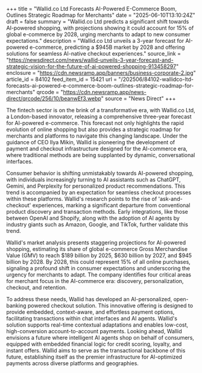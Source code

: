 +++
title = "Wallid.co Ltd Forecasts AI-Powered E-Commerce Boom, Outlines Strategic Roadmap for Merchants"
date = "2025-06-10T13:10:24Z"
draft = false
summary = "Wallid.co Ltd predicts a significant shift towards AI-powered shopping, with projections showing it could account for 15% of global e-commerce by 2028, urging merchants to adapt to new consumer expectations."
description = "Wallid.co Ltd unveils a 3-year forecast for AI-powered e-commerce, predicting a $945B market by 2028 and offering solutions for seamless AI-native checkout experiences."
source_link = "https://newsdirect.com/news/wallid-unveils-3-year-forecast-and-strategic-vision-for-the-future-of-ai-powered-shopping-913458297"
enclosure = "https://cdn.newsramp.app/banners/business-corporate-2.jpg"
article_id = 84102
feed_item_id = 15421
url = "/202506/84102-wallidco-ltd-forecasts-ai-powered-e-commerce-boom-outlines-strategic-roadmap-for-merchants"
qrcode = "https://cdn.newsramp.app/news-direct/qrcode/256/10/beanwEf3.webp"
source = "News Direct"
+++

<p>The fintech sector is on the brink of a transformative era, with Wallid.co Ltd, a London-based innovator, releasing a comprehensive three-year forecast for AI-powered e-commerce. This forecast not only highlights the rapid evolution of online shopping but also provides a strategic roadmap for merchants and platforms to navigate this changing landscape. Under the guidance of CEO Ilya Mikin, Wallid is pioneering the development of payment and checkout infrastructure designed for the AI-commerce era, where traditional methods are being supplanted by dynamic, conversational interfaces.</p><p>Consumer behavior is shifting unmistakably towards AI-powered shopping, with individuals increasingly turning to AI assistants such as ChatGPT, Gemini, and Perplexity for personalized product recommendations. This trend is accompanied by an expectation for seamless checkout processes within these platforms. Wallid's research points to the rise of 'ask-and-checkout' experiences, marking a significant departure from conventional product discovery and transaction methods. Early integrations, like those between OpenAI and Shopify, along with the adoption of AI agents by industry giants such as Amazon, Google, and TikTok, further validate this trend.</p><p>Wallid's market analysis presents staggering projections for AI-powered shopping, estimating its share of global e-commerce Gross Merchandise Value (GMV) to reach $189 billion by 2025, $630 billion by 2027, and $945 billion by 2028. By 2028, this could represent 15% of all online purchases, signaling a profound shift in consumer expectations and underscoring the urgency for merchants to adapt. The company identifies four critical areas for merchant focus in the AI-commerce era: discovery, personalization, checkout, and retention.</p><p>To address these needs, Wallid has developed an AI-personalized, open-banking powered checkout solution. This innovative offering is designed to provide embedded, context-aware, and effortless payment options, facilitating transactions within chat interfaces and AI agents. Wallid's solution supports real-time contextual adaptations and enables low-cost, high-conversion account-to-account payments. Looking ahead, Wallid envisions a future where intelligent AI agents shop on behalf of consumers, equipped with embedded financial logic for credit scoring, loyalty, and instant offers. Wallid aims to serve as the transactional backbone of this future, establishing itself as the premier infrastructure for AI-optimized payments across diverse platforms and geographies.</p>
